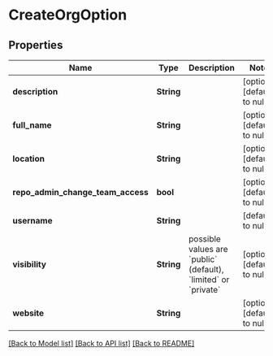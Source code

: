 # CreateOrgOption

## Properties
Name | Type | Description | Notes
------------ | ------------- | ------------- | -------------
**description** | **String** |  | [optional] [default to null]
**full_name** | **String** |  | [optional] [default to null]
**location** | **String** |  | [optional] [default to null]
**repo_admin_change_team_access** | **bool** |  | [optional] [default to null]
**username** | **String** |  | [default to null]
**visibility** | **String** | possible values are &#x60;public&#x60; (default), &#x60;limited&#x60; or &#x60;private&#x60; | [optional] [default to null]
**website** | **String** |  | [optional] [default to null]

[[Back to Model list]](../README.md#documentation-for-models) [[Back to API list]](../README.md#documentation-for-api-endpoints) [[Back to README]](../README.md)


